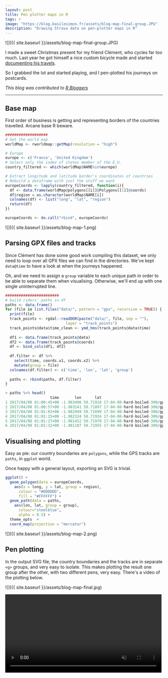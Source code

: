 ```yaml
---
layout: post
title: Pen plotter maps in R
tags: r
image: "https://blog.basilesimon.fr/assets/blog-map-final-group.JPG"
description: "Drawing Strava data on pen-plotter maps in R"
---
```


![]({{ site.baseurl }}/assets/blog-map-final-group.JPG)

I made a sweet Christmas present for my friend Clément, who cycles far too much. Last year he got himself a nice custom bicycle made and started [documenting his travels](https://github.com/Cgg/stayer-super-audax-prototype-road-log).

So I grabbed the lot and started playing, and I pen-plotted his journeys on postcards.

_This blog was contributed to [R Bloggers](https://www.r-bloggers.com/)_

---

## Base map

First order of business is getting and representing borders of the countries travelled. Arcane base R beware.

```r
###################
# Get the world map
worldMap <- rworldmap::getMap(resolution = "high")

# Europe
europe <- c('France', 'United Kingdom')
# Select only the index of states member of the E.U.
country_filtered <- which(worldMap$NAME%in%europe)

# Extract longitude and latitude border's coordinates of countries
# Rebuild a dataframe with just the stuff we want
europeCoords <- lapply(country_filtered, function(i){
  df <- data.frame(worldMap@polygons[[i]]@Polygons[[1]]@coords)
  df$region = as.character(worldMap$NAME[i])
  colnames(df) <- list("long", "lat", "region")
  return(df)
})

europeCoords <- do.call("rbind", europeCoords)
```

![]({{ site.baseurl }}/assets/blog-map-1.png)

## Parsing GPX files and tracks

Since Clément has done some good work compiling this dataset, we only need to loop over all GPX files we can find in the directories. We've kept `data@time` to have a look at when the journeys happened.

Oh, and we need to assign a `group` variable to each unique path in order to be able to separate them when visualising. Otherwise, we'll end up with one single uninterrupted line.

```r
########################
# build riders' paths in df
paths <- data.frame()
for (file in list.files("data/", pattern = "gpx", recursive = TRUE)) {
  print(file)
  track_points <- rgdal::readOGR(paste("data/", file, sep = ""),
                           layer = "track_points")
  track_points@data$time_clean <- ymd_hms(track_points@data$time)
  
  df1 <- data.frame(track_points@data)
  df2 <- data.frame(track_points@coords)
  df <- bind_cols(df1, df2)
  
  df.filter <- df %>%
    select(time, coords.x1, coords.x2) %>%
    mutate(group = file)
  colnames(df.filter) <- c('time', 'lon', 'lat', 'group')
  
  paths <- rbind(paths, df.filter)
}

> paths %>% head()
                    time       lon      lat                                  group
1 2017/04/08 01:00:45+00 -1.983406 50.71916 17-04-08-hard-boiled-300/gpx/trace.gpx
2 2017/04/08 01:00:57+00 -1.983241 50.71897 17-04-08-hard-boiled-300/gpx/trace.gpx
3 2017/04/08 01:01:03+00 -1.982949 50.71899 17-04-08-hard-boiled-300/gpx/trace.gpx
4 2017/04/08 01:01:15+00 -1.982324 50.71934 17-04-08-hard-boiled-300/gpx/trace.gpx
5 2017/04/08 01:01:27+00 -1.981452 50.71970 17-04-08-hard-boiled-300/gpx/trace.gpx
6 2017/04/08 01:01:32+00 -1.981107 50.71955 17-04-08-hard-boiled-300/gpx/trace.gpx
```

## Visualising and plotting

Easy as pie: our country boundaries are `polygons`, while the GPS tracks are `paths`, in `ggplot` world.

Once happy with a general layout, exporting an SVG is trivial.

```r
ggplot() +
  geom_polygon(data = europeCoords,
    aes(x = long, y = lat, group = region),
      colour = "#DDDDDD",
      fill = "#FFFFFF") +
  geom_path(data = paths,
    aes(lon, lat, group = group),
      colour="steelblue",
      alpha = 0.5) +
  theme_opts  + 
  coord_map(projection = "mercator")
```

![]({{ site.baseurl }}/assets/blog-map-2.png)

## Pen plotting

In the output SVG file, the country boundaries and the tracks are in separate `<g>` groups, and very easy to isolate. This makes plotting the result one group after the other, with two different pens, very easy. There's a video of the plotting below.

![]({{ site.baseurl }}/assets/blog-map-final.jpg)

<video width="500" autoplay nocontrols loop muted src="https://giant.gfycat.com/ClearcutGrotesqueGoat.webm">
<source src="https://giant.gfycat.com/ClearcutGrotesqueGoat.webm">
</video>